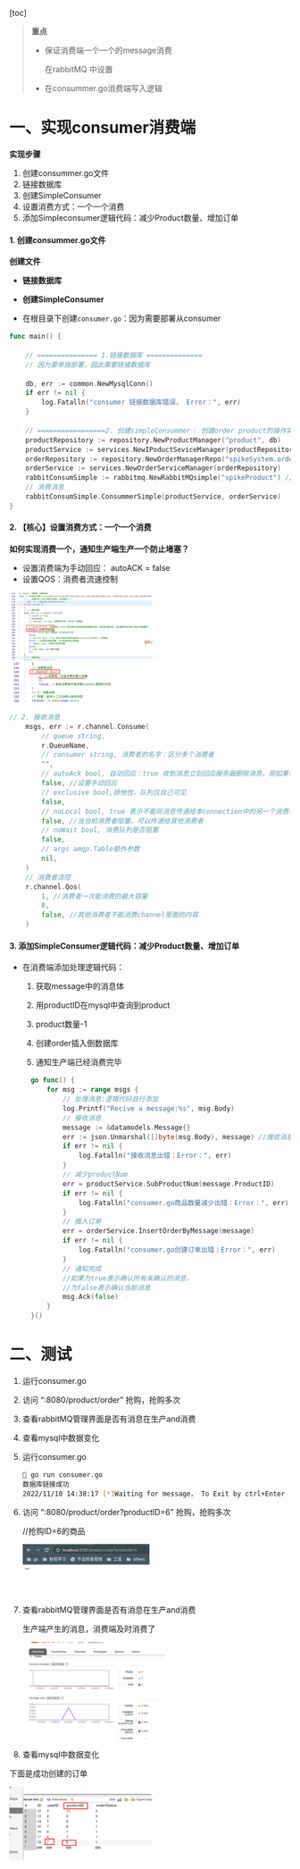 [toc]



> **重点**
>
> - 保证消费端一个一个的message消费
>
>   在rabbitMQ 中设置
>
> - 在consummer.go消费端写入逻辑



# 一、实现consumer消费端

**实现步骤**

1. 创建consummer.go文件
2.  链接数据库
3. 创建SimpleConsumer
4. 设置消费方式：一个一个消费
5. 添加Simpleconsumer逻辑代码：减少Product数量、增加订单





#### 1. 创建consummer.go文件

**创建文件**

- **链接数据库**

- **创建SimpleConsumer**
- 在根目录下创建`consumer.go`：因为需要部署从consumer

```go
func main() {

	// =============== 1.链接数据库 ==============
	// 因为要单独部署，因此需要链接数据库

	db, err := common.NewMysqlConn()
	if err != nil {
		log.Fatalln("consumer 链接数据库错误， Error：", err)
	}

	// =================2. 创建simpleConsummer： 创建order product的操作实例===========
	productRepository := repository.NewProductManager("product", db)
	productService := services.NewIPoductSeviceManager(productRepository)
	orderRepository := repository.NewOrderManagerRepo("spikeSystem.order", db)
	orderService := services.NewOrderServiceManager(orderRepository)
	rabbitConsumSimple := rabbitmq.NewRabbitMQsimple("spikeProduct") //名字与生产端对齐
	// 消费消息
	rabbitConsumSimple.ConsummerSimple(productService, orderService)
}
```



#### 2. 【核心】设置消费方式：一个一个消费

**如何实现消费一个，通知生产端生产一个防止堵塞？**

- 设置消费端为手动回应： autoACK = false
- 设置QOS：消费者流速控制

<img src="pic/02消息队列-消费端.md.assets/image-20221110130509320.png" alt="image-20221110130509320" style="zoom: 25%;" />

<img src="pic/02消息队列-消费端.md.assets/image-20221110130909657.png" alt="image-20221110130909657" style="zoom:25%;" />

```go
// 2. 接收消息
	msgs, err := r.channel.Consume(
		// queue string,
		r.QueueName,
		// consumer string, 消费者的名字：区分多个消费者
		"",
		// autoAck bool, 自动回应：true 收到消息立刻回应服务器删除消息，但如果消费失败，无法重新获取消息(消息已经被删除)
		false, //设置手动回应
		// exclusive bool,排他性，队列仅自己可见
		false,
		// noLocal bool, true 表示不能将消息传递给本connection中的另一个消费者
		false, //当当前消费者阻塞，可以传递给其他消费者
		// noWait bool, 消费队列是否阻塞
		false,
		// args amqp.Table额外参数
		nil,
	)
	// 消费者流控
	r.channel.Qos(
		1, //消费者一次能消费的最大容量
		0,
		false, //其他消费者不能消费channel里面的内容
	)
```



#### 3. 添加SimpleConsumer逻辑代码：减少Product数量、增加订单    

- 在消费端添加处理逻辑代码：

  1. 获取message中的消息体
  2. 用productID在mysql中查询到product
  3. product数量-1
  4. 创建order插入倒数据库

  5. 通知生产端已经消费完毕

  

  ```go
  	go func() {
  		for msg := range msgs {
  			// 处理消息:逻辑代码自行添加
  			log.Printf("Recive a message:%s", msg.Body)
  			// 接收消息
  			message := &datamodels.Message{}
  			err := json.Unmarshal([]byte(msg.Body), message) //接收消息，解析到message里面
  			if err != nil {
  				log.Fatalln("接收消息出错：Error：", err)
  			}
  			// 减少productNum
  			err = productService.SubProductNum(message.ProductID)
  			if err != nil {
  				log.Fatalln("consumer.go商品数量减少出错：Error：", err)
  			}
  			// 插入订单
  			err = orderService.InsertOrderByMessage(message)
  			if err != nil {
  				log.Fatalln("consumer.go创建订单出错：Error：", err)
  			}
  			// 通知完成
  			//如果为true表示确认所有未确认的消息，
  			//为false表示确认当前消息
  			msg.Ack(false)
  		}
  	}()
  ```

  

# 二、测试

1. 运行consumer.go
2. 访问 “:8080/product/order” 抢购，抢购多次
3. 查看rabbitMQ管理界面是否有消息在生产and消费
4. 查看mysql中数据变化



1. 运行consumer.go

   ```bash
    go run consumer.go
   数据库链接成功
   2022/11/10 14:38:17 [*]Waiting for message， To Exit by ctrl+Enter
   ```

2. 访问 “:8080/product/order?productID=6” 抢购，抢购多次

   //抢购ID=6的商品

   <img src="pic/02消息队列-消费端.md.assets/image-20221110143944223.png" alt="image-20221110143944223" style="zoom:25%;" />

3. 查看rabbitMQ管理界面是否有消息在生产and消费

   生产端产生的消息，消费端及时消费了

   <img src="pic/02消息队列-消费端.md.assets/image-20221110144012049.png" alt="image-20221110144012049" style="zoom:25%;" />

4. 查看mysql中数据变化

下面是成功创建的订单

<img src="pic/02消息队列-消费端.md.assets/image-20221110144145745.png" alt="image-20221110144145745" style="zoom:25%;" />

​                                                                                                                                                      

